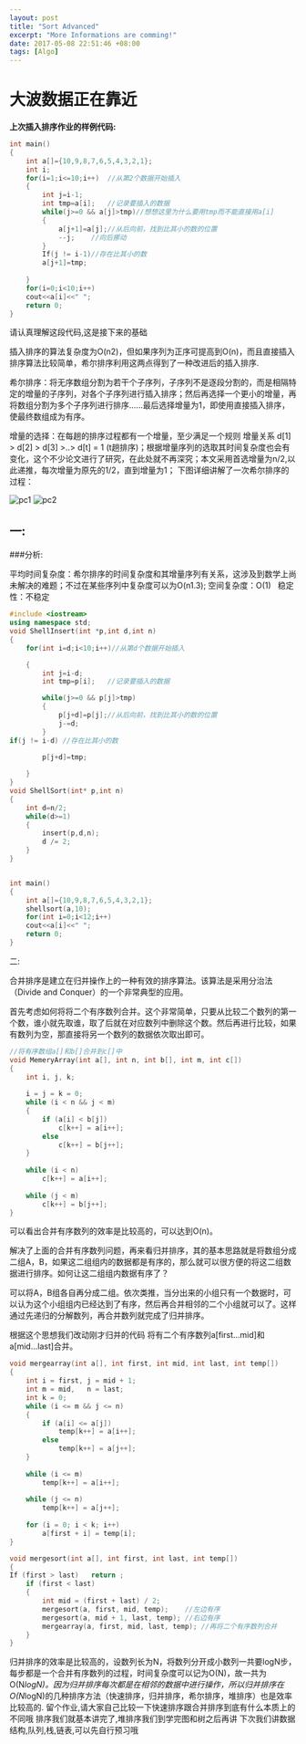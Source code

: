 ```yaml
---
layout: post
title: "Sort Advanced"
excerpt: "More Informations are comming!"
date: 2017-05-08 22:51:46 +08:00
tags: [Algo]
---
```


# 大波数据正在靠近

**上次插入排序作业的样例代码:**
```c++
int main()
{
	int a[]={10,9,8,7,6,5,4,3,2,1};
	int i;
	for(i=1;i<=10;i++)	//从第2个数据开始插入
	{
		int j=i-1;	
		int tmp=a[i];	//记录要插入的数据
		while(j>=0 && a[j]>tmp)//想想这里为什么要用tmp而不能直接用a[i]
		{
			a[j+1]=a[j];//从后向前，找到比其小的数的位置
			--j;	//向后挪动
		}
		If(j != i-1)//存在比其小的数
		a[j+1]=tmp; 
		
	}
	for(i=0;i<10;i++)
	cout<<a[i]<<" ";	
	return 0;
}
```
请认真理解这段代码,这是接下来的基础  

插入排序的算法复杂度为O(n2)，但如果序列为正序可提高到O(n)，而且直接插入排序算法比较简单，希尔排序利用这两点得到了一种改进后的插入排序.  

希尔排序：将无序数组分割为若干个子序列，子序列不是逐段分割的，而是相隔特定的增量的子序列，对各个子序列进行插入排序；然后再选择一个更小的增量，再将数组分割为多个子序列进行排序......最后选择增量为1，即使用直接插入排序，使最终数组成为有序。

增量的选择：在每趟的排序过程都有一个增量，至少满足一个规则 增量关系 d[1] > d[2] > d[3] >..> d[t] = 1 (t趟排序)；根据增量序列的选取其时间复杂度也会有变化，这个不少论文进行了研究，在此处就不再深究；本文采用首选增量为n/2,以此递推，每次增量为原先的1/2，直到增量为1；
下图详细讲解了一次希尔排序的过程：

![pc1](https://raw.githubusercontent.com/Lavinci/PicOnNet/master/article/wechat/AlgoShellSort1.png)
![pc2](https://raw.githubusercontent.com/Lavinci/PicOnNet/master/article/wechat/AlgoShellSort2.png)

## 一:

###分析:

平均时间复杂度：希尔排序的时间复杂度和其增量序列有关系，这涉及到数学上尚未解决的难题；不过在某些序列中复杂度可以为O(n1.3);
空间复杂度：O(1)  
稳定性：不稳定
```c++
#include <iostream>
using namespace std;
void ShellInsert(int *p,int d,int n)
{
	for(int i=d;i<10;i++)//从第d个数据开始插入

	{
		int j=i-d;
		int tmp=p[i];	//记录要插入的数据

		while(j>=0 && p[j]>tmp)
		{
			p[j+d]=p[j];//从后向前，找到比其小的数的位置
			j-=d;
		}
if(j != i-d) //存在比其小的数

		p[j+d]=tmp;
		
	}
}
void ShellSort(int* p,int n)
{
	int d=n/2;
	while(d>=1)
	{
		insert(p,d,n);
		d /= 2;	
	}
}


int main()
{
	int a[]={10,9,8,7,6,5,4,3,2,1};
	shellsort(a,10);
	for(int i=0;i<12;i++)
	cout<<a[i]<<" ";	
	return 0;
}
```
 二:
 
合并排序是建立在归并操作上的一种有效的排序算法。该算法是采用分治法（Divide and Conquer）的一个非常典型的应用。

首先考虑如何将将二个有序数列合并。这个非常简单，只要从比较二个数列的第一个数，谁小就先取谁，取了后就在对应数列中删除这个数。然后再进行比较，如果有数列为空，那直接将另一个数列的数据依次取出即可。

```c++
//将有序数组a[]和b[]合并到c[]中  
void MemeryArray(int a[], int n, int b[], int m, int c[])  
{  
    int i, j, k;  
  
    i = j = k = 0;  
    while (i < n && j < m)  
    {  
        if (a[i] < b[j])  
            c[k++] = a[i++];  
        else  
            c[k++] = b[j++];   
    }  
  
    while (i < n)  
        c[k++] = a[i++];  
  
    while (j < m)  
        c[k++] = b[j++];  
}  
```

可以看出合并有序数列的效率是比较高的，可以达到O(n)。

解决了上面的合并有序数列问题，再来看归并排序，其的基本思路就是将数组分成二组A，B，如果这二组组内的数据都是有序的，那么就可以很方便的将这二组数据进行排序。如何让这二组组内数据有序了？

可以将A，B组各自再分成二组。依次类推，当分出来的小组只有一个数据时，可以认为这个小组组内已经达到了有序，然后再合并相邻的二个小组就可以了。这样通过先递归的分解数列，再合并数列就完成了归并排序。

根据这个思想我们改动刚才归并的代码
将有二个有序数列a[first...mid]和a[mid...last]合并。  

```c++
void mergearray(int a[], int first, int mid, int last, int temp[])  
{  
    int i = first, j = mid + 1;  
    int m = mid,   n = last;  
    int k = 0;  
    while (i <= m && j <= n)  
    {  
        if (a[i] <= a[j])  
            temp[k++] = a[i++];  
        else  
            temp[k++] = a[j++];  
    }  
      
    while (i <= m)  
        temp[k++] = a[i++];  
      
    while (j <= n)  
        temp[k++] = a[j++];  
      
    for (i = 0; i < k; i++)  
        a[first + i] = temp[i];  
}  

void mergesort(int a[], int first, int last, int temp[])  
{  
If (first > last)	return ;
    if (first < last)  
    {  
        int mid = (first + last) / 2;  
        mergesort(a, first, mid, temp);    //左边有序  
        mergesort(a, mid + 1, last, temp); //右边有序  
        mergearray(a, first, mid, last, temp); //再将二个有序数列合并  
    }  
} 
```
归并排序的效率是比较高的，设数列长为N，将数列分开成小数列一共要logN步，每步都是一个合并有序数列的过程，时间复杂度可以记为O(N)，故一共为O(N*logN)。因为归并排序每次都是在相邻的数据中进行操作，所以归并排序在O(N*logN)的几种排序方法（快速排序，归并排序，希尔排序，堆排序）也是效率比较高的.
留个作业,请大家自己比较一下快速排序跟合并排序到底有什么本质上的不同哦
排序我们就基本讲完了,堆排序我们到学完图和树之后再讲
下次我们讲数据结构,队列,栈,链表,可以先自行预习哦
